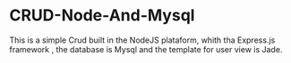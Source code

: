 # CRUD-Node-And-Mysql
This is a simple Crud built in the NodeJS plataform, whith tha Express.js framework , the database is Mysql and the template for user view is Jade.
